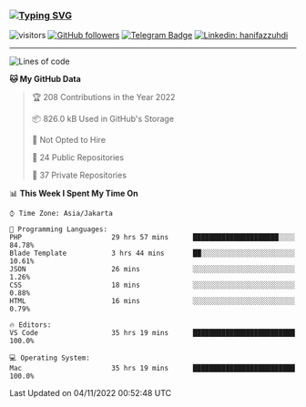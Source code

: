 ### [![Typing SVG](https://readme-typing-svg.herokuapp.com?font=lato&size=22&lines=Hi+There+👋)](https://git.io/typing-svg) 

![visitors](https://visitor-badge.glitch.me/badge?page_id=hanifazzuhdi.hanifazzuhdi)
[![GitHub followers](https://img.shields.io/github/followers/hanifazzuhdi?label=Follow&style=social)](https://github.com/hanifazzuhdi/?tab=follow) 
[![Telegram Badge](https://img.shields.io/badge/-hanif0198-blue?style=social&logo=telegram&link=https://www.t.me/hanif0198/)](https://www.t.me/hanif0198/) 
[![Linkedin: hanifazzuhdi](https://img.shields.io/badge/-hanifazzuhdi-blue?style=flat-square&logo=Linkedin&logoColor=white&link=https://www.linkedin.com/in/hanif-az-zuhdi-69688019b/)](https://www.linkedin.com/in/hanif-az-zuhdi-69688019b/) 

<hr/>

<!--START_SECTION:waka-->
![Lines of code](https://img.shields.io/badge/From%20Hello%20World%20I%27ve%20Written-6%20Million%20lines%20of%20code-blue)

**🐱 My GitHub Data** 

> 🏆 208 Contributions in the Year 2022
 > 
> 📦 826.0 kB Used in GitHub's Storage 
 > 
> 🚫 Not Opted to Hire
 > 
> 📜 24 Public Repositories 
 > 
> 🔑 37 Private Repositories  
 > 
📊 **This Week I Spent My Time On** 

```text
⌚︎ Time Zone: Asia/Jakarta

💬 Programming Languages: 
PHP                      29 hrs 57 mins      █████████████████████░░░░   84.78% 
Blade Template           3 hrs 44 mins       ██░░░░░░░░░░░░░░░░░░░░░░░   10.61% 
JSON                     26 mins             ░░░░░░░░░░░░░░░░░░░░░░░░░   1.26% 
CSS                      18 mins             ░░░░░░░░░░░░░░░░░░░░░░░░░   0.88% 
HTML                     16 mins             ░░░░░░░░░░░░░░░░░░░░░░░░░   0.79%

🔥 Editors: 
VS Code                  35 hrs 19 mins      █████████████████████████   100.0%

💻 Operating System: 
Mac                      35 hrs 19 mins      █████████████████████████   100.0%

```


 Last Updated on 04/11/2022 00:52:48 UTC
<!--END_SECTION:waka-->
